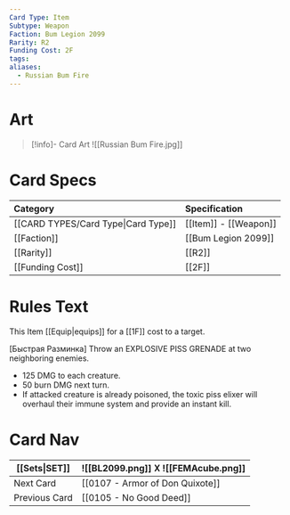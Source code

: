 ```yaml
---
Card Type: Item
Subtype: Weapon
Faction: Bum Legion 2099
Rarity: R2
Funding Cost: 2F
tags: 
aliases:
  - Russian Bum Fire
---
```

# Art

> [!info]- Card Art
> ![[Russian Bum Fire.jpg]]

# Card Specs

| Category | Specification| 
| :--- | :--- |
| [[CARD TYPES/Card Type\|Card Type]] | [[Item]] - [[Weapon]] |  
| [[Faction]] | [[Bum Legion 2099]] | 
| [[Rarity]] | [[R2]] |  
| [[Funding Cost]] | [[2F]] |  

# Rules Text

This Item [[Equip|equips]] for a [[1F]] cost to a target.  

[Быстрая Pазминка] 
Throw an EXPLOSIVE PISS GRENADE at two neighboring enemies. 
  - 125 DMG to each creature. 
  - 50 burn DMG next turn. 
  - If attacked creature is already poisoned, the toxic piss elixer will overhaul their immune system and provide an instant kill.

# Card Nav

| [[Sets\|SET]] |  ![[BL2099.png]] 𐌢 ![[FEMAcube.png]] |
| --- | --- |  
| Next Card | [[0107 - Armor of Don Quixote]] |  
| Previous Card | [[0105 - No Good Deed]] |  

